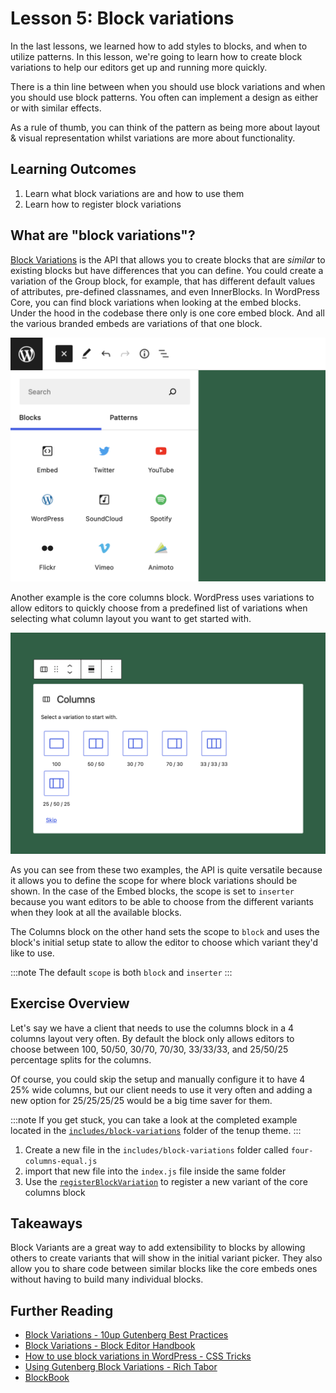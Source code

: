 # Lesson 5: Block variations

In the last lessons, we learned how to add styles to blocks, and when to utilize patterns. In this lesson, we're going to learn how to create block variations to help our editors get up and running more quickly.

There is a thin line between when you should use block variations and when you should use block patterns. You often can implement a design as either or with similar effects.

As a rule of thumb, you can think of the pattern as being more about layout & visual representation whilst variations are more about functionality.

## Learning Outcomes

1. Learn what block variations are and how to use them
2. Learn how to register block variations

## What are "block variations"?

[Block Variations](https://developer.wordpress.org/block-editor/reference-guides/block-api/block-variations/) is the API that allows you to create blocks that are _similar_ to existing blocks but have differences that you can define. You could create a variation of the Group block, for example, that has different default values of attributes, pre-defined classnames, and even InnerBlocks.
In WordPress Core, you can find block variations when looking at the embed blocks. Under the hood in the codebase there only is one core embed block. And all the various branded embeds are variations of that one block.

![Core Embed block Variations in the Inserter](../static/img/embed-block-variations-overview.png)

Another example is the core columns block. WordPress uses variations to allow editors to quickly choose from a predefined list of variations when selecting what column layout you want to get started with.

![Core Columns Variation Picker](../static/img/columns-block-variations-picker.png)

As you can see from these two examples, the API is quite versatile because it allows you to define the scope for where block variations should be shown. In the case of the Embed blocks, the scope is set to `inserter` because you want editors to be able to choose from the different variants when they look at all the available blocks.

The Columns block on the other hand sets the scope to `block` and uses the block's initial setup state to allow the editor to choose which variant they'd like to use.

:::note
The default `scope` is both `block` and `inserter`
:::

## Exercise Overview

Let's say we have a client that needs to use the columns block in a 4 columns layout very often. By default the block only allows editors to choose between 100, 50/50, 30/70, 70/30, 33/33/33, and 25/50/25 percentage splits for the columns.

Of course, you could skip the setup and manually configure it to have 4 25% wide columns, but our client needs to use it very often and adding a new option for 25/25/25/25 would be a big time saver for them.

:::note
If you get stuck, you can take a look at the completed example located in the [`includes/block-variations`](https://github.com/10up/gutenberg-lessons/blob/trunk/themes/tenup-theme/includes/block-variations/four-columns-variation-completed.js) folder of the tenup theme.
:::

1. Create a new file in the `includes/block-variations` folder called `four-columns-equal.js`
2. import that new file into the `index.js` file inside the same folder
3. Use the [`registerBlockVariation`](https://developer.wordpress.org/block-editor/reference-guides/block-api/block-variations/) to register a new variant of the core columns block

## Takeaways

Block Variants are a great way to add extensibility to blocks by allowing others to create variants that will show in the initial variant picker. They also allow you to share code between similar blocks like the core embeds ones without having to build many individual blocks.

## Further Reading

* [Block Variations - 10up Gutenberg Best Practices](../reference/Blocks/block-variations)
* [Block Variations - Block Editor Handbook](https://developer.wordpress.org/block-editor/reference-guides/block-api/block-variations/)
* [How to use block variations in WordPress - CSS Tricks](https://css-tricks.com/how-to-use-block-variations-in-wordpress/)
* [Using Gutenberg Block Variations - Rich Tabor](https://richtabor.com/block-variations/)
* [BlockBook](https://youknowriad.github.io/blockbook/block/)
